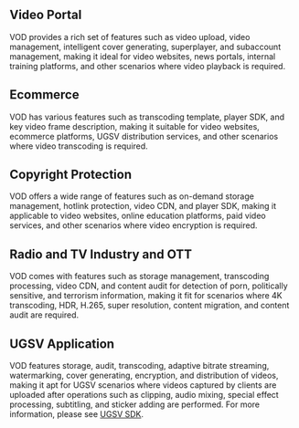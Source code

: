 ## Video Portal
VOD provides a rich set of features such as video upload, video management, intelligent cover generating, superplayer, and subaccount management, making it ideal for video websites, news portals, internal training platforms, and other scenarios where video playback is required.

## Ecommerce
VOD has various features such as transcoding template, player SDK, and key video frame description, making it suitable for video websites, ecommerce platforms, UGSV distribution services, and other scenarios where video transcoding is required.

## Copyright Protection
VOD offers a wide range of features such as on-demand storage management, hotlink protection, video CDN, and player SDK, making it applicable to video websites, online education platforms, paid video services, and other scenarios where video encryption is required.

## Radio and TV Industry and OTT

VOD comes with features such as storage management, transcoding processing, video CDN, and content audit for detection of porn, politically sensitive, and terrorism information, making it fit for scenarios where 4K transcoding, HDR, H.265, super resolution, content migration, and content audit are required.

## UGSV Application

VOD features storage, audit, transcoding, adaptive bitrate streaming, watermarking, cover generating, encryption, and distribution of videos, making it apt for UGSV scenarios where videos captured by clients are uploaded after operations such as clipping, audio mixing, special effect processing, subtitling, and sticker adding are performed. For more information, please see [UGSV SDK](https://cloud.tencent.com/product/ugsv).

